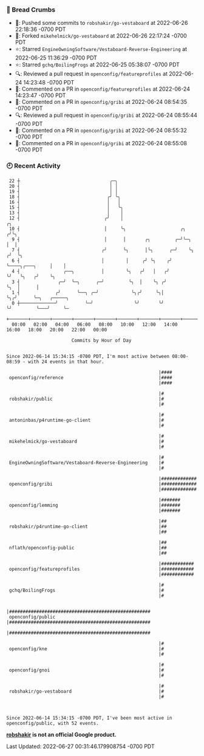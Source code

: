### 🍞 Bread Crumbs

 * 🚢: Pushed some commits to `robshakir/go-vestaboard` at 2022-06-26 22:18:36 -0700 PDT
 * 🍴: Forked `mikehelmick/go-vestaboard` at 2022-06-26 22:17:24 -0700 PDT
 * ⭐️: Starred `EngineOwningSoftware/Vestaboard-Reverse-Engineering` at 2022-06-25 11:36:29 -0700 PDT
 * ⭐️: Starred `gchq/BoilingFrogs` at 2022-06-25 05:38:07 -0700 PDT
 * 🔍: Reviewed a pull request in  `openconfig/featureprofiles` at 2022-06-24 14:23:48 -0700 PDT
 * 💬: Commented on a PR in  `openconfig/featureprofiles` at 2022-06-24 14:23:47 -0700 PDT
 * 💬: Commented on a PR in  `openconfig/gribi` at 2022-06-24 08:54:35 -0700 PDT
 * 🔍: Reviewed a pull request in  `openconfig/gribi` at 2022-06-24 08:55:44 -0700 PDT
 * 💬: Commented on a PR in  `openconfig/gribi` at 2022-06-24 08:55:32 -0700 PDT
 * 💬: Commented on a PR in  `openconfig/gribi` at 2022-06-24 08:55:08 -0700 PDT

### 🕘 Recent Activity
```
 22 ┼                                 ╭─╮
 20 ┤                                 │ │
 19 ┤                                 │ │
 18 ┤                                ╭╯ ╰╮
 16 ┤                                │   │
 15 ┤                                │   ╰╮
 13 ┤                                │    │
 12 ┤                               ╭╯    │                                           ╭╮
 10 ┤                               │     ╰╮                    ╭╮                   ╭╯╰╮
  9 ┤                               │      │       ╭╮         ╭─╯╰─╮                 │  │
  7 ┤                              ╭╯      ╰╮      │╰╮      ╭─╯    ╰╮               ╭╯  ╰╮
  6 ┤                              │        │     ╭╯ ╰╮    ╭╯       ╰────╮╭───╮     │    │
  4 ┤                ╭──╮          │        ╰╮   ╭╯   │   ╭╯             ╰╯   ╰╮   ╭╯    ╰╮
  3 ┤              ╭─╯  ╰─╮      ╭─╯         ╰╮  │    ╰╮ ╭╯                    ╰╮  │      │
  1 ┤             ╭╯      ╰──╮ ╭─╯            ╰╮╭╯     ╰╮│                      ╰╮╭╯      ╰─╮   ╭─────╮
  0 ┼─────────────╯          ╰─╯               ╰╯       ╰╯                       ╰╯         ╰───╯     ╰─
    +───────+───────+───────+───────+───────+───────+───────+───────+───────+───────+───────+───────+────
  00:00   02:00   04:00   06:00   08:00   10:00   12:00   14:00   16:00   18:00   20:00   22:00   00:00   

						Commits by Hour of Day


Since 2022-06-14 15:34:15 -0700 PDT, I'm most active between 08:00-08:59 - with 24 events in that hour.

```



```
                                                        |####
 openconfig/reference                                   |####
                                                        |####

                                                        |#
 robshakir/public                                       |#
                                                        |#

                                                        |#
 antoninbas/p4runtime-go-client                         |#
                                                        |#

                                                        |#
 mikehelmick/go-vestaboard                              |#
                                                        |#

                                                        |#
 EngineOwningSoftware/Vestaboard-Reverse-Engineering    |#
                                                        |#

                                                        |#############
 openconfig/gribi                                       |#############
                                                        |#############

                                                        |#######
 openconfig/lemming                                     |#######
                                                        |#######

                                                        |##
 robshakir/p4runtime-go-client                          |##
                                                        |##

                                                        |##
 nflath/openconfig-public                               |##
                                                        |##

                                                        |############
 openconfig/featureprofiles                             |############
                                                        |############

                                                        |#
 gchq/BoilingFrogs                                      |#
                                                        |#

                                                        |####################################################
 openconfig/public                                      |####################################################
                                                        |####################################################

                                                        |#
 openconfig/kne                                         |#
                                                        |#

                                                        |#
 openconfig/gnoi                                        |#
                                                        |#

                                                        |#
 robshakir/go-vestaboard                                |#
                                                        |#



Since 2022-06-14 15:34:15 -0700 PDT, I've been most active in openconfig/public, with 52 events.

```
**[robshakir](mailto:robjs@google.com) is not an official Google product.**  


Last Updated: 2022-06-27 00:31:46.179908754 -0700 PDT
